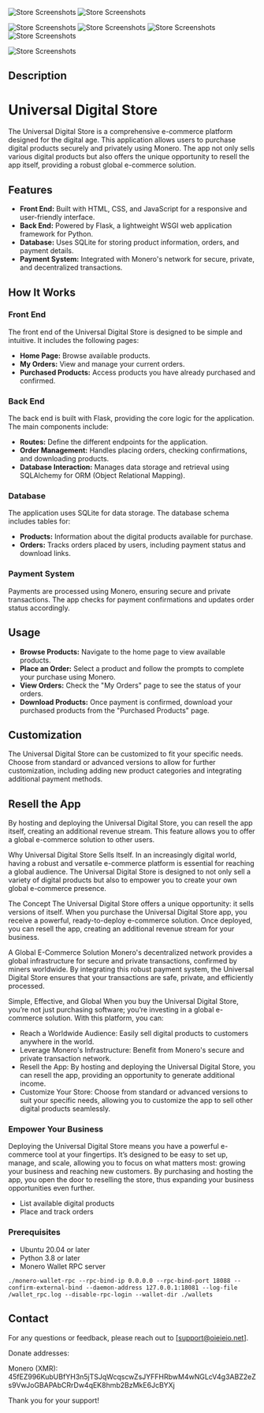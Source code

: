 
![Store Screenshots](https://github.com/OIEIEIO/UniversalDigitalStore/blob/main/screenshots/Screenshot%202024-07-24%20124219.png)
![Store Screenshots](https://github.com/OIEIEIO/UniversalDigitalStore/blob/main/screenshots/Screenshot%202024-07-24%20150155.png)

![Store Screenshots](https://github.com/OIEIEIO/UniversalDigitalStore/blob/main/screenshots/Screenshot%202024-07-24%20122817.png)
![Store Screenshots](https://github.com/OIEIEIO/UniversalDigitalStore/blob/main/screenshots/Screenshot%202024-07-24%20122855.png)
![Store Screenshots](https://github.com/OIEIEIO/UniversalDigitalStore/blob/main/screenshots/Screenshot%202024-07-24%20124937.png)
![Store Screenshots](https://github.com/OIEIEIO/UniversalDigitalStore/blob/main/screenshots/Screenshot%202024-07-24%20125002.png)

![Store Screenshots](https://github.com/OIEIEIO/UniversalDigitalStore/blob/main/screenshots/Screenshot%202024-07-24%20134120.png)

## Description
# Universal Digital Store

The Universal Digital Store is a comprehensive e-commerce platform designed for the digital age. This application allows users to purchase digital products securely and privately using Monero. The app not only sells various digital products but also offers the unique opportunity to resell the app itself, providing a robust global e-commerce solution.

## Features

- **Front End:** Built with HTML, CSS, and JavaScript for a responsive and user-friendly interface.
- **Back End:** Powered by Flask, a lightweight WSGI web application framework for Python.
- **Database:** Uses SQLite for storing product information, orders, and payment details.
- **Payment System:** Integrated with Monero's network for secure, private, and decentralized transactions.

## How It Works

### Front End

The front end of the Universal Digital Store is designed to be simple and intuitive. It includes the following pages:

- **Home Page:** Browse available products.
- **My Orders:** View and manage your current orders.
- **Purchased Products:** Access products you have already purchased and confirmed.

### Back End

The back end is built with Flask, providing the core logic for the application. The main components include:

- **Routes:** Define the different endpoints for the application.
- **Order Management:** Handles placing orders, checking confirmations, and downloading products.
- **Database Interaction:** Manages data storage and retrieval using SQLAlchemy for ORM (Object Relational Mapping).

### Database

The application uses SQLite for data storage. The database schema includes tables for:

- **Products:** Information about the digital products available for purchase.
- **Orders:** Tracks orders placed by users, including payment status and download links.

### Payment System

Payments are processed using Monero, ensuring secure and private transactions. The app checks for payment confirmations and updates order status accordingly.

## Usage

- **Browse Products:** Navigate to the home page to view available products.
- **Place an Order:** Select a product and follow the prompts to complete your purchase using Monero.
- **View Orders:** Check the "My Orders" page to see the status of your orders.
- **Download Products:** Once payment is confirmed, download your purchased products from the "Purchased Products" page.

## Customization

The Universal Digital Store can be customized to fit your specific needs. Choose from standard or advanced versions to allow for further customization, including adding new product categories and integrating additional payment methods.

## Resell the App

By hosting and deploying the Universal Digital Store, you can resell the app itself, creating an additional revenue stream. This feature allows you to offer a global e-commerce solution to other users.


Why Universal Digital Store Sells Itself. 
In an increasingly digital world, having a robust and versatile e-commerce platform is essential for reaching a global audience. The Universal Digital Store is designed to not only sell a variety of digital products but also to empower you to create your own global e-commerce presence.

The Concept
The Universal Digital Store offers a unique opportunity: it sells versions of itself. When you purchase the Universal Digital Store app, you receive a powerful, ready-to-deploy e-commerce solution. Once deployed, you can resell the app, creating an additional revenue stream for your business.

A Global E-Commerce Solution
Monero's decentralized network provides a global infrastructure for secure and private transactions, confirmed by miners worldwide. By integrating this robust payment system, the Universal Digital Store ensures that your transactions are safe, private, and efficiently processed.

Simple, Effective, and Global
When you buy the Universal Digital Store, you’re not just purchasing software; you’re investing in a global e-commerce solution. With this platform, you can:

- Reach a Worldwide Audience: Easily sell digital products to customers anywhere in the world.
- Leverage Monero's Infrastructure: Benefit from Monero's secure and private transaction network.
- Resell the App: By hosting and deploying the Universal Digital Store, you can resell the app, providing an opportunity to generate additional income.
- Customize Your Store: Choose from standard or advanced versions to suit your specific needs, allowing you to customize the app to sell other digital products seamlessly.
  
### Empower Your Business
Deploying the Universal Digital Store means you have a powerful e-commerce tool at your fingertips. It’s designed to be easy to set up, manage, and scale, allowing you to focus on what matters most: growing your business and reaching new customers. By purchasing and hosting the app, you open the door to reselling the store, thus expanding your business opportunities even further.

- List available digital products
- Place and track orders

### Prerequisites
- Ubuntu 20.04 or later
- Python 3.8 or later
- Monero Wallet RPC server

```./monero-wallet-rpc --rpc-bind-ip 0.0.0.0 --rpc-bind-port 18088 --confirm-external-bind --daemon-address 127.0.0.1:18081 --log-file /wallet_rpc.log --disable-rpc-login --wallet-dir ./wallets```

## Contact
For any questions or feedback, please reach out to [support@oieieio.net].

Donate addresses:

Monero (XMR): 45fEZ996KubUBfYH3n5jTSJqWcqscwZsJYFFHRbwM4wNGLcV4g3ABZ2eZs9VwJoGBAPAbCRrDw4qEK8hmb2BzMkE6JcBYXj

Thank you for your support!
